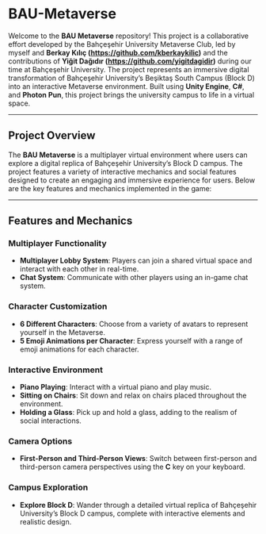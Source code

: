 # BAU-Metaverse

Welcome to the **BAU Metaverse** repository! This project is a collaborative effort developed by the Bahçeşehir University Metaverse Club, led by myself and **Berkay Kılıç (https://github.com/kberkaykilic)** and the contributions of **Yiğit Dağıdır (https://github.com/yigitdagidir)** during our time at Bahçeşehir University. The project represents an immersive digital transformation of Bahçeşehir University’s Beşiktaş South Campus (Block D) into an interactive Metaverse environment. Built using **Unity Engine**, **C#**, and **Photon Pun**, this project brings the university campus to life in a virtual space.

---

## Project Overview

The **BAU Metaverse** is a multiplayer virtual environment where users can explore a digital replica of Bahçeşehir University’s Block D campus. The project features a variety of interactive mechanics and social features designed to create an engaging and immersive experience for users. Below are the key features and mechanics implemented in the game:

---

## Features and Mechanics

### Multiplayer Functionality
- **Multiplayer Lobby System**: Players can join a shared virtual space and interact with each other in real-time.
- **Chat System**: Communicate with other players using an in-game chat system.

### Character Customization
- **6 Different Characters**: Choose from a variety of avatars to represent yourself in the Metaverse.
- **5 Emoji Animations per Character**: Express yourself with a range of emoji animations for each character.

### Interactive Environment
- **Piano Playing**: Interact with a virtual piano and play music.
- **Sitting on Chairs**: Sit down and relax on chairs placed throughout the environment.
- **Holding a Glass**: Pick up and hold a glass, adding to the realism of social interactions.

### Camera Options
- **First-Person and Third-Person Views**: Switch between first-person and third-person camera perspectives using the **C** key on your keyboard.

### Campus Exploration
- **Explore Block D**: Wander through a detailed virtual replica of Bahçeşehir University’s Block D campus, complete with interactive elements and realistic design.
